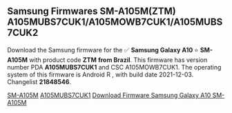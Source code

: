 <h2>Samsung Firmwares SM-A105M(ZTM) A105MUBS7CUK1/A105MOWB7CUK1/A105MUBS7CUK2</h2>
Download the Samsung firmware for the ✅ <strong>Samsung Galaxy A10 </strong> ⭐ <strong>SM-A105M</strong> with product code <strong>ZTM</strong> <strong> from Brazil</strong>. This firmware has version number PDA <strong>A105MUBS7CUK1</strong> and CSC A105MOWB7CUK1. The operating system of this firmware is Android R , with build date 2021-12-03. Changelist <strong>21848546</strong>.


[SM-A105M](https://samfirm.shop/samsung/model/SM-A105M)
[A105MUBS7CUK1](https://samfirm.shop/samsung/pda/A105MUBS7CUK1)
[Download Firmware Samsung Galaxy A10 SM-A105M](https://samfirm.shop/samsung/firmware/479728)
